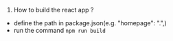 1. How to build the react app ?

- define the path in package.json(e.g. "homepage": ".",)
- run the command `npm run build`